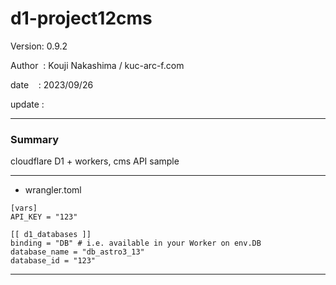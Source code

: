 ﻿# d1-project12cms

 Version: 0.9.2

 Author  : Kouji Nakashima / kuc-arc-f.com

 date    : 2023/09/26

 update  :

***
### Summary

cloudflare D1 + workers, cms API sample

***
* wrangler.toml
```
[vars]
API_KEY = "123"

[[ d1_databases ]]
binding = "DB" # i.e. available in your Worker on env.DB
database_name = "db_astro3_13"
database_id = "123"
```
***

